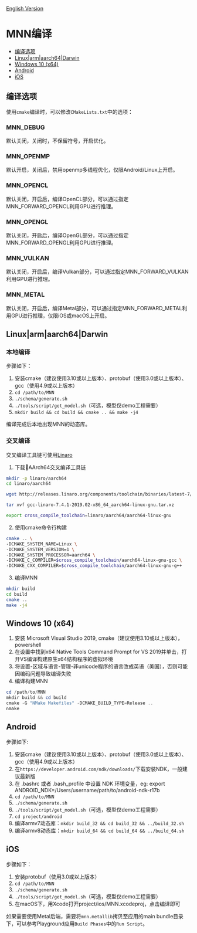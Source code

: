 [English Version](Install_EN.md)

# MNN编译

- [编译选项](#编译选项)
- [Linux|arm|aarch64|Darwin](#Linux|arm|aarch64|Darwin)
- [Windows 10 (x64)](#Windows)
- [Android](#Android)
- [iOS](#iOS)

## 编译选项

使用`cmake`编译时，可以修改`CMakeLists.txt`中的选项：

### MNN_DEBUG
默认关闭，关闭时，不保留符号，开启优化。
### MNN_OPENMP
默认开启，关闭后，禁用openmp多线程优化，仅限Android/Linux上开启。
### MNN_OPENCL
默认关闭，开启后，编译OpenCL部分，可以通过指定MNN_FORWARD_OPENCL利用GPU进行推理。
### MNN_OPENGL
默认关闭，开启后，编译OpenGL部分，可以通过指定MNN_FORWARD_OPENGL利用GPU进行推理。
### MNN_VULKAN
默认关闭，开启后，编译Vulkan部分，可以通过指定MNN_FORWARD_VULKAN利用GPU进行推理。
### MNN_METAL
默认关闭，开启后，编译Metal部分，可以通过指定MNN_FORWARD_METAL利用GPU进行推理，仅限iOS或macOS上开启。

## Linux|arm|aarch64|Darwin
### 本地编译
步骤如下：
1. 安装cmake（建议使用3.10或以上版本）、protobuf（使用3.0或以上版本）、gcc（使用4.9或以上版本）
2. `cd /path/to/MNN`
3. `./schema/generate.sh`
4. `./tools/script/get_model.sh`（可选，模型仅demo工程需要）
5. `mkdir build && cd build && cmake .. && make -j4`

编译完成后本地出现MNN的动态库。

### 交叉编译
交叉编译工具链可使用[Linaro](https://www.linaro.org/)

1. 下载AArch64交叉编译工具链
```bash
mkdir -p linaro/aarch64
cd linaro/aarch64

wget http://releases.linaro.org/components/toolchain/binaries/latest-7/aarch64-linux-gnu/gcc-linaro-7.4.1-2019.02-x86_64_aarch64-linux-gnu.tar.xz

tar xvf gcc-linaro-7.4.1-2019.02-x86_64_aarch64-linux-gnu.tar.xz

export cross_compile_toolchain=linaro/aarch64/aarch64-linux-gnu
```

2. 使用cmake命令行构建
```bash
cmake .. \
-DCMAKE_SYSTEM_NAME=Linux \
-DCMAKE_SYSTEM_VERSION=1 \
-DCMAKE_SYSTEM_PROCESSOR=aarch64 \
-DCMAKE_C_COMPILER=$cross_compile_toolchain/aarch64-linux-gnu-gcc \
-DCMAKE_CXX_COMPILER=$cross_compile_toolchain/aarch64-linux-gnu-g++
```

3. 编译MNN
```bash
mkdir build
cd build
cmake ..
make -j4
```

## Windows 10 (x64)
1. 安装 Microsoft Visual Studio 2019, cmake（建议使用3.10或以上版本），powershell
2. 在设置中找到x64 Native Tools Command Prompt for VS 2019并单击，打开VS编译构建原生x64结构程序的虚拟环境
3. 将设置-区域与语言-管理-非unicode程序的语言改成英语（美国），否则可能因编码问题导致编译失败
4. 编译构建MNN
```powershell
cd /path/to/MNN
mkdir build && cd build
cmake -G "NMake Makefiles" -DCMAKE_BUILD_TYPE=Release ..
nmake
```

## Android

步骤如下:
1. 安装cmake（建议使用3.10或以上版本）、protobuf（使用3.0或以上版本）、gcc（使用4.9或以上版本）
2. 在`https://developer.android.com/ndk/downloads/`下载安装NDK，一般建议最新版
3. 在 .bashrc 或者 .bash_profile 中设置 NDK 环境变量，eg: export ANDROID_NDK=/Users/username/path/to/android-ndk-r17b
4. `cd /path/to/MNN`
5. `./schema/generate.sh`
6. `./tools/script/get_model.sh`（可选，模型仅demo工程需要）
7. `cd project/android`
8. 编译armv7动态库：`mkdir build_32 && cd build_32 && ../build_32.sh`
9. 编译armv8动态库：`mkdir build_64 && cd build_64 && ../build_64.sh`

## iOS

步骤如下：
1. 安装protobuf（使用3.0或以上版本）
2. `cd /path/to/MNN`
3. `./schema/generate.sh`
4. `./tools/script/get_model.sh`（可选，模型仅demo工程需要）
5. 在macOS下，用Xcode打开project/ios/MNN.xcodeproj，点击编译即可

如果需要使用Metal后端，需要将`mnn.metallib`拷贝至应用的main bundle目录下，可以参考Playground应用`Build Phases`中的`Run Script`。
